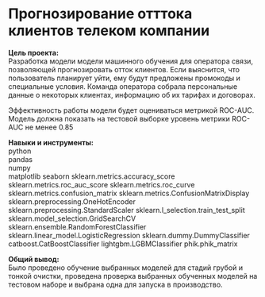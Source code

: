 # Прогнозирование отттока клиентов телеком компании

**Цель проекта:**  
Разработка модели модели машинного обучения для оператора связи, позволяющей прогнозировать отток клиентов.
Если выяснится, что пользователь планирует уйти, ему будут предложены промокоды и специальные условия.
Команда оператора собрала персональные данные о некоторых клиентах, информацию об их тарифах и договорах.

Эффективность работы модели будет оцениваться метрикой ROC-AUC.
Модель должна показать на тестовой выборке уровень метрики ROC-AUC не менее 0.85

**Навыки и инструменты:**  
python  
pandas  
numpy  
matplotlib 
seaborn
sklearn.metrics.accuracy_score
sklearn.metrics.roc_auc_score
sklearn.metrics.roc_curve
sklearn.metrics.confusion_matrix
sklearn.metrics.ConfusionMatrixDisplay
sklearn.preprocessing.OneHotEncoder
sklearn.preprocessing.StandardScaler
sklearn.l_selection.train_test_split
sklearn.model_selection.GridSearchCV
sklearn.ensemble.RandomForestClassifier
sklearn.linear_model.LogisticRegression
sklearn.dummy.DummyClassifier
catboost.CatBoostClassifier
lightgbm.LGBMClassifier
phik.phik_matrix

**Общий вывод:**  
Было проведено обучение выбранных моделей для стадий грубой и тонкой очистки, проведена проверка выбранных обученных моделей на тестовом наборе и выбрана одна для запуска в производство.
